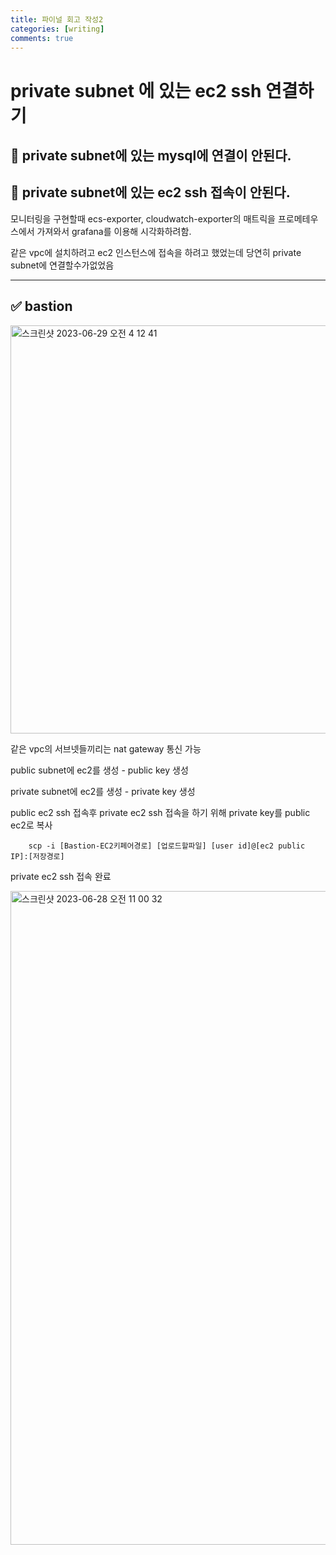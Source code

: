 ```yaml
---
title: 파이널 회고 작성2
categories: [writing]
comments: true
---
```



#  private subnet 에 있는 ec2 ssh 연결하기
##  🤔 private subnet에 있는 mysql에 연결이 안된다.
## 🤔 private subnet에 있는 ec2 ssh 접속이 안된다.
모니터링을 구현할때 ecs-exporter, cloudwatch-exporter의 매트릭을 프로메테우스에서 가져와서 grafana를 이용해 시각화하려함.

같은 vpc에 설치하려고 ec2 인스턴스에 접속을 하려고 했었는데 당연히 private subnet에 연결할수가없었음

---

## ✅  bastion 

<img width="653" alt="스크린샷 2023-06-29 오전 4 12 41" src="https://github.com/leesanghoon94/leesanghoon94.github.io/assets/127801771/196316e1-d386-4a2b-aff6-d7b405800b92">



같은 vpc의 서브넷들끼리는 nat gateway 통신 가능 

public subnet에 ec2를 생성 - public key 생성

private subnet에 ec2를 생성 - private key 생성

public ec2 ssh 접속후 private ec2 ssh 접속을 하기 위해 private key를 public ec2로 복사

        scp -i [Bastion-EC2키페어경로] [업로드할파일] [user id]@[ec2 public IP]:[저장경로]




private ec2 ssh 접속 완료


<img width="1046" alt="스크린샷 2023-06-28 오전 11 00 32" src="https://github.com/leesanghoon94/leesanghoon94.github.io/assets/127801771/f3272eb2-9137-4c64-bb9e-fcd93cea2748">


